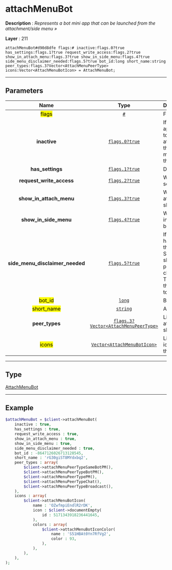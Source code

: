 # attachMenuBot

**Description** : *Represents a bot mini app that can be launched from the attachment/side menu »*

**Layer** : 211

```tl
attachMenuBot#d90d8dfe flags:# inactive:flags.0?true has_settings:flags.1?true request_write_access:flags.2?true show_in_attach_menu:flags.3?true show_in_side_menu:flags.4?true side_menu_disclaimer_needed:flags.5?true bot_id:long short_name:string peer_types:flags.3?Vector<AttachMenuPeerType> icons:Vector<AttachMenuBotIcon> = AttachMenuBot;
```

---

## Parameters

| Name | Type | Description |
| :---: | :---: | :--- |
| <mark>flags</mark> | [`#`](type/#) | Flags, see TL conditional fields |
| **inactive** | [`flags.0?true`](type/true) | If set, before launching the mini app the client should ask the user to add the mini app to the attachment/side menu, and only if the user accepts, after invoking messages.toggleBotInAttachMenu the app should be opened |
| **has_settings** | [`flags.1?true`](type/true) | Deprecated flag, can be ignored |
| **request_write_access** | [`flags.2?true`](type/true) | Whether the bot would like to send messages to the user |
| **show_in_attach_menu** | [`flags.3?true`](type/true) | Whether, when installed, an attachment menu entry should be shown for the Mini App |
| **show_in_side_menu** | [`flags.4?true`](type/true) | Whether, when installed, an entry in the main view side menu should be shown for the Mini App |
| **side_menu_disclaimer_needed** | [`flags.5?true`](type/true) | If inactive if set and the user hasn't previously accepted the third-party mini apps Terms of Service for this bot, when showing the mini app installation prompt, an additional mandatory checkbox to accept the mini apps TOS and a disclaimer indicating that this Mini App is not affiliated to Telegram should be shown |
| <mark>bot_id</mark> | [`long`](type/long) | Bot ID |
| <mark>short_name</mark> | [`string`](type/string) | Attachment menu item name |
| **peer_types** | [`flags.3?Vector<AttachMenuPeerType>`](type/AttachMenuPeerType) | List of dialog types where this attachment menu entry should be shown |
| <mark>icons</mark> | [`Vector<AttachMenuBotIcon>`](type/AttachMenuBotIcon) | List of platform-specific static icons and animations to use for the attachment menu button |

---

## Type

[AttachMenuBot](type/AttachMenuBot)

---

## Example

```php
$attachMenuBot = $client->attachMenuBot(
	inactive : true,
	has_settings : true,
	request_write_access : true,
	show_in_attach_menu : true,
	show_in_side_menu : true,
	side_menu_disclaimer_needed : true,
	bot_id : -8647126026713128545,
	short_name : 'rG30giST8MYdxbq2',
	peer_types : array(
		$client->attachMenuPeerTypeSameBotPM(),
		$client->attachMenuPeerTypeBotPM(),
		$client->attachMenuPeerTypePM(),
		$client->attachMenuPeerTypeChat(),
		$client->attachMenuPeerTypeBroadcast(),
	),
	icons : array(
		$client->attachMenuBotIcon(
			name : 'OZwfmpiEndlR2rDK',
			icon : $client->documentEmpty(
				id : 5171343918236441645,
			),
			colors : array(
				$client->attachMenuBotIconColor(
					name : 'S51HBAt0Yn7RfVg2',
					color : 93,
				),
			),
		),
	),
);
```